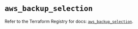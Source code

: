 # `aws_backup_selection`

Refer to the Terraform Registry for docs: [`aws_backup_selection`](https://registry.terraform.io/providers/hashicorp/aws/5.94.0/docs/resources/backup_selection).
